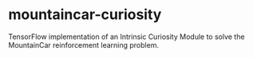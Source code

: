 # mountaincar-curiosity
TensorFlow implementation of an Intrinsic Curiosity Module to solve the MountainCar reinforcement learning problem.
